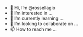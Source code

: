 - 👋 Hi, I’m @rossellagio
- 👀 I’m interested in ...
- 🌱 I’m currently learning ...
- 💞️ I’m looking to collaborate on ...
- 📫 How to reach me ...

<!---
rossellagio/rossellagio is a ✨ special ✨ repository because its `README.md` (this file) appears on your GitHub profile.
You can click the Preview link to take a look at your changes.
--->

